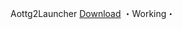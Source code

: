 Aottg2Launcher
[Download](https://www.mediafire.com/file/ik83t0p7a4z1d9x/Aottg2Launcher.zip/file)
・Working・
